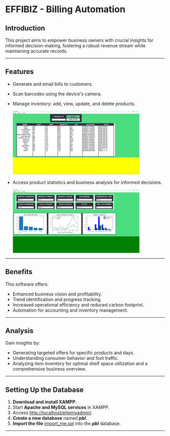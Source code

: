 # EFFIBIZ   -  Billing Automation


<!--   img src="https://github.com/ArunAK111/EFFIBIZ/blob/main/Images/8.png" width="600" height="300" /-->


## Introduction
This project aims to empower business owners with crucial insights for informed decision-making, fostering a robust revenue stream while maintaining accurate records.

---

## Features
- Generate and email bills to customers.
- Scan barcodes using the device's camera.
- Manage inventory: add, view, update, and delete products.

  
  <img src="https://github.com/ArunAK111/EFFIBIZ/blob/main/Images/7.png" width="400" height="200" />
- Access product statistics and business analysis for informed decisions.

  <img src="https://github.com/ArunAK111/EFFIBIZ/blob/main/Images/3.png" width="400" height="200" />

---

## Benefits
This software offers:
- Enhanced business vision and profitability.
- Trend identification and progress tracking.
- Increased operational efficiency and reduced carbon footprint.
- Automation for accounting and inventory management.

---

## Analysis
Gain insights by:
- Generating targeted offers for specific products and days.
- Understanding consumer behavior and foot traffic.
- Analyzing item inventory for optimal shelf space utilization and a comprehensive business overview.

---

## Setting Up the Database
1. **Download and install XAMPP**.
2. Start **Apache and MySQL services** in XAMPP.
3. Access [http://localhost/phpmyadmin/](http://localhost/phpmyadmin/).
4. **Create a new database** named **_pbl_**.
5. **Import the file** [import_me.sql](https://github.com/sukhmani1303/Billing-and-Business-Management/blob/main/db/import_me.sql) into the **_pbl_** database.

---

